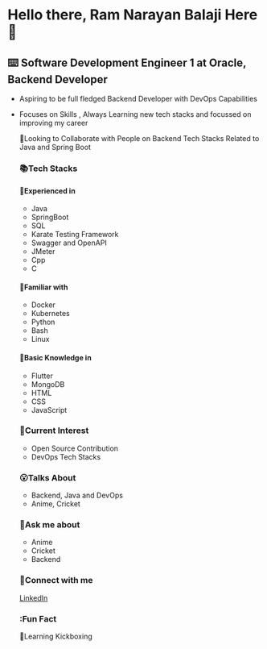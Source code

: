 # Hello there, Ram Narayan Balaji Here 👋
<!--
**yan-3005/yan-3005** is a ✨ _special_ ✨ repository because its `README.md` (this file) appears on your GitHub profile.

Here are some ideas to get you started:

- 🔭 I’m currently working on ...
- 🌱 I’m currently learning ...
- 👯 I’m looking to collaborate on ...
- 🤔 I’m looking for help with ...
- 💬 Ask me about ...
- 📫 How to reach me: ...
- 😄 Pronouns: ...
- ⚡ Fun fact: ...
-->

## ⌨️ Software Development Engineer 1 at Oracle, Backend Developer 
-  Aspiring to be full fledged Backend Developer with DevOps Capabilities
-  Focuses on Skills , Always Learning new tech stacks and focussed on improving my career

    👐Looking to Collaborate with People on Backend Tech Stacks Related to Java and Spring Boot
    
    ### 📚**Tech Stacks**
  
    #### 🥇**Experienced in** 
      - Java
      - SpringBoot
      - SQL
      - Karate Testing Framework
      - Swagger and OpenAPI
      - JMeter
      - Cpp
      - C
    #### 🥈**Familiar with** 
      - Docker
      - Kubernetes
      - Python
      - Bash
      - Linux
    #### 🥉**Basic Knowledge i**n
      - Flutter
      - MongoDB
      - HTML
      - CSS
      - JavaScript
    
    ### 🍾**Current Interest**
      - Open Source Contribution
      - DevOps Tech Stacks
    
    ### 😮**Talks About**
      - Backend, Java and DevOps
      - Anime, Cricket
    
    ### 🎥**Ask me about**
      - Anime
      - Cricket
      - Backend
    
    ### 🤝**Connect with me**
      [LinkedIn](https://www.linkedin.com/in/ram-narayan-balaji-1603391b8/)
    
    ### :Fun Fact
      🥊Learning Kickboxing


